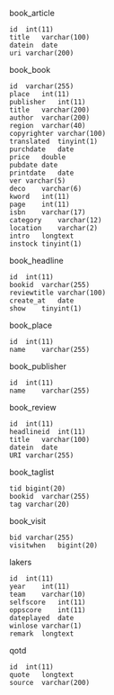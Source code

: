 book_article

    id	int(11)			
    title	varchar(100)			
    datein	date			
    uri	varchar(200)			
    
book_book

    id	varchar(255)			
	place	int(11)			
	publisher	int(11)			
	title	varchar(200)			
	author	varchar(200)			
	region	varchar(40)			
	copyrighter	varchar(100)			
	translated	tinyint(1)			
	purchdate	date			
	price	double			
	pubdate	date			
	printdate	date			
	ver	varchar(5)			
	deco	varchar(6)			
	kword	int(11)			
	page	int(11)			
	isbn	varchar(17)			
	category	varchar(12)			
	location	varchar(2)			
	intro	longtext			
	instock	tinyint(1)			

book_headline

	id	int(11)			
	bookid	varchar(255)			
	reviewtitle	varchar(100)			
	create_at	date			
	show	tinyint(1)			

book_place

	id	int(11)			
	name	varchar(255)			
	
book_publisher

	id	int(11)			
	name	varchar(255)			
	
book_review

	id	int(11)			
	headlineid	int(11)			
	title	varchar(100)			
	datein	date			
	URI	varchar(255)			

book_taglist

	tid	bigint(20)			
	bookid	varchar(255)			
	tag	varchar(20)			

book_visit

	bid	varchar(255)			
	visitwhen	bigint(20)			
	
lakers

	id	int(11)			
	year	int(11)			
	team	varchar(10)			
	selfscore	int(11)			
	oppscore	int(11)			
	dateplayed	date			
	winlose	varchar(1)			
	remark	longtext			

qotd

	id	int(11)			
	quote	longtext			
	source	varchar(200)			